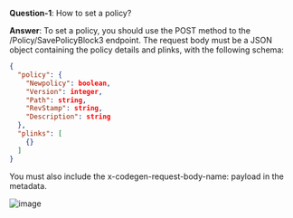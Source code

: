 **Question-1**: How to set a policy?

**Answer**:
To set a policy, you should use the POST method to the /Policy/SavePolicyBlock3 endpoint. The request body must be a JSON object containing the policy details and plinks, with the following schema:

```json
{
  "policy": {
    "Newpolicy": boolean,
    "Version": integer,
    "Path": string,
    "RevStamp": string,
    "Description": string
  },
  "plinks": [
    {}
  ]
}
```

You must also include the x-codegen-request-body-name: payload in the metadata.

![image](https://github.com/user-attachments/assets/0df99386-9141-46e5-9757-f953de12431c)
